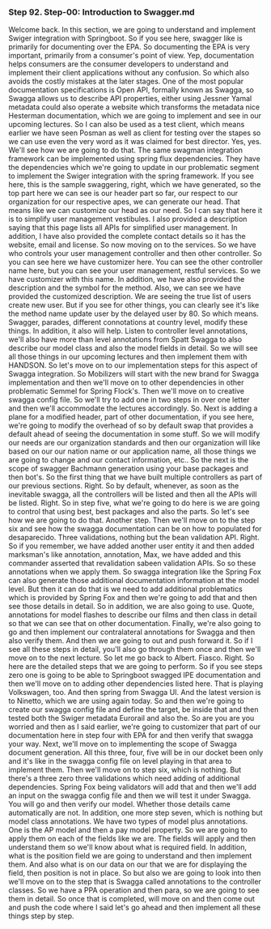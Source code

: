 ### Step 92. Step-00: Introduction to Swagger.md
Welcome back. In this section, we are going to understand and implement Swiger integration with Springboot. So if you see here, swagger like is primarily for documenting over the EPA. So documenting the EPA is very important, primarily from a consumer's point of view. Yep, documentation helps consumers are the consumer developers to understand and implement their client applications without any confusion. So which also avoids the costly mistakes at the later stages. One of the most popular documentation specifications is Open API, formally known as Swagga, so Swagga allows us to describe API properties, either using Jessner Yamal metadata could also operate a website which transforms the metadata nice Hesterman documentation, which we are going to implement and see in our upcoming lectures. So I can also be used as a test client, which means earlier we have seen Posman as well as client for testing over the stapes so we can use even the very word as it was claimed for best director. Yes, yes. We'll see how we are going to do that. The same swagman integration framework can be implemented using spring flux dependencies. They have the dependencies which we're going to update in our problematic segment to implement the Swiger integration with the spring framework. If you see here, this is the sample swaggering, right, which we have generated, so the top part here we can see is our header part so far, our respect to our organization for our respective apes, we can generate our head. That means like we can customize our head as our need. So I can say that here it is to simplify user management vestibules. I also provided a description saying that this page lists all APIs for simplified user management. In addition, I have also provided the complete contact details so it has the website, email and license. So now moving on to the services. So we have who controls your user management controller and then other controller. So you can see here we have customizer here. You can see the other controller name here, but you can see your user management, restful services. So we have customizer with this name. In addition, we have also provided the description and the symbol for the method. Also, we can see we have provided the customized description. We are seeing the true list of users create new user. But if you see for other things, you can clearly see it's like the method name update user by the delayed user by 80. So which means. Swagger, parades, different connotations at country level, modify these things. In addition, it also will help. Listen to controller level annotations, we'll also have more than level annotations from Spatt Swagga to also describe our model class and also the model fields in detail. So we will see all those things in our upcoming lectures and then implement them with HANDSON. So let's move on to our implementation steps for this aspect of Swagga integration. So Mobilizers will start with the new brand for Swagga implementation and then we'll move on to other dependencies in other problematic Semmel for Spring Flock's. Then we'll move on to creative swagga config file. So we'll try to add one in two steps in over one letter and then we'll accommodate the lectures accordingly. So. Next is adding a plane for a modified header, part of other documentation, if you see here, we're going to modify the overhead of so by default swap that provides a default ahead of seeing the documentation in some stuff. So we will modify our needs are our organization standards and then our organization will like based on our our nation name or our application name, all those things we are going to change and our contact information, etc.. So the next is the scope of swagger Bachmann generation using your base packages and then bot's. So the first thing that we have built multiple controllers as part of our previous sections. Right. So by default, whenever, as soon as the inevitable swagga, all the controllers will be listed and then all the APIs will be listed. Right. So in step five, what we're going to do here is we are going to control that using best, best packages and also the parts. So let's see how we are going to do that. Another step. Then we'll move on to the step six and see how the swagga documentation can be on how to populated for desaparecido. Three validations, nothing but the bean validation API. Right. So if you remember, we have added another user entity it and then added marksman's like annotation, annotation, Max, we have added and this commander asserted that revalidation sabeen validation APIs. So so these annotations when we apply them. So swagga integration like the Spring Fox can also generate those additional documentation information at the model level. But then it can do that is we need to add additional problematics which is provided by Spring Fox and then we're going to add that and then see those details in detail. So in addition, we are also going to use. Quote, annotations for model flashes to describe our films and then class in detail so that we can see that on other documentation. Finally, we're also going to go and then implement our contralateral annotations for Swagga and then also verify them. And then we are going to out and push forward it. So if I see all these steps in detail, you'll also go through them once and then we'll move on to the next lecture. So let me go back to Albert. Fiasco. Right. So here are the detailed steps that we are going to perform. So if you see steps zero one is going to be able to Springboot swagged IPE documentation and then we'll move on to adding other dependencies listed here. That is playing Volkswagen, too. And then spring from Swagga UI. And the latest version is to Ninetto, which we are using again today. So and then we're going to create our swagga config file and define the target, be inside that and then tested both the Swiger metadata Eurorail and also the. So are you are you worried and then as I said earlier, we're going to customizer that part of our documentation here in step four with EPA for and then verify that swagga your way. Next, we'll move on to implementing the scope of Swagga document generation. All this three, four, five will be in our docket been only and it's like in the swagga config file on level playing in that area to implement them. Then we'll move on to step six, which is nothing. But there's a three zero three validations which need adding of additional dependencies. Spring Fox being validators will add that and then we'll add an input on the swagga config file and then we will test it under Swagga. You will go and then verify our model. Whether those details came automatically are not. In addition, one more step seven, which is nothing but model class annotations. We have two types of model plus annotations. One is the AP model and then a pay model property. So we are going to apply them on each of the fields like we are. The fields will apply and then understand them so we'll know about what is required field. In addition, what is the position field we are going to understand and then implement them. And also what is on our data on our that we are for displaying the field, then position is not in place. So but also we are going to look into then we'll move on to the step that is Swagga called annotations to the controller classes. So we have a PPA operation and then para, so we are going to see them in detail. So once that is completed, will move on and then come out and push the code where I said let's go ahead and then implement all these things step by step. 